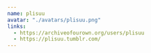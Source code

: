 ```yaml
---
name: plisuu
avatar: "./avatars/plisuu.png"
links:
  - https://archiveofourown.org/users/plisuu
  - https://plisuu.tumblr.com/
---
```

